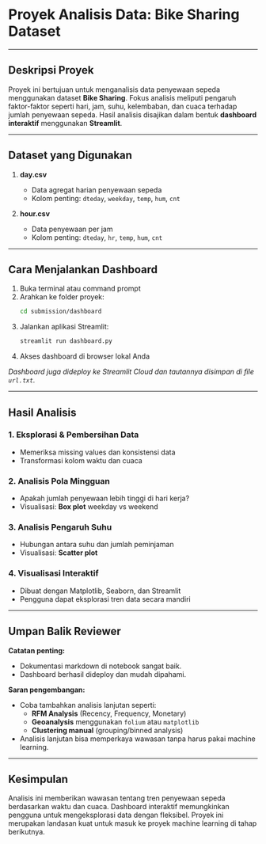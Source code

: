 # Proyek Analisis Data: Bike Sharing Dataset

---

## Deskripsi Proyek

Proyek ini bertujuan untuk menganalisis data penyewaan sepeda menggunakan dataset **Bike Sharing**. Fokus analisis meliputi pengaruh faktor-faktor seperti hari, jam, suhu, kelembaban, dan cuaca terhadap jumlah penyewaan sepeda. Hasil analisis disajikan dalam bentuk **dashboard interaktif** menggunakan **Streamlit**.

---

## Dataset yang Digunakan

1. **day.csv**
   - Data agregat harian penyewaan sepeda
   - Kolom penting: `dteday`, `weekday`, `temp`, `hum`, `cnt`

2. **hour.csv**
   - Data penyewaan per jam
   - Kolom penting: `dteday`, `hr`, `temp`, `hum`, `cnt`

---

## Cara Menjalankan Dashboard

1. Buka terminal atau command prompt
2. Arahkan ke folder proyek:
   ```bash
   cd submission/dashboard
   ```
3. Jalankan aplikasi Streamlit:
   ```bash
   streamlit run dashboard.py
   ```
4. Akses dashboard di browser lokal Anda

*Dashboard juga dideploy ke Streamlit Cloud dan tautannya disimpan di file `url.txt`.*

---

## Hasil Analisis

### 1. Eksplorasi & Pembersihan Data
- Memeriksa missing values dan konsistensi data
- Transformasi kolom waktu dan cuaca

### 2. Analisis Pola Mingguan
- Apakah jumlah penyewaan lebih tinggi di hari kerja?
- Visualisasi: **Box plot** weekday vs weekend

### 3. Analisis Pengaruh Suhu
- Hubungan antara suhu dan jumlah peminjaman
- Visualisasi: **Scatter plot**

### 4. Visualisasi Interaktif
- Dibuat dengan Matplotlib, Seaborn, dan Streamlit
- Pengguna dapat eksplorasi tren data secara mandiri

---

## Umpan Balik Reviewer

**Catatan penting:**
- Dokumentasi markdown di notebook sangat baik.
- Dashboard berhasil dideploy dan mudah dipahami.

**Saran pengembangan:**
- Coba tambahkan analisis lanjutan seperti:
  - **RFM Analysis** (Recency, Frequency, Monetary)
  - **Geoanalysis** menggunakan `folium` atau `matplotlib`
  - **Clustering manual** (grouping/binned analysis)
- Analisis lanjutan bisa memperkaya wawasan tanpa harus pakai machine learning.

---

## Kesimpulan

Analisis ini memberikan wawasan tentang tren penyewaan sepeda berdasarkan waktu dan cuaca. Dashboard interaktif memungkinkan pengguna untuk mengeksplorasi data dengan fleksibel. Proyek ini merupakan landasan kuat untuk masuk ke proyek machine learning di tahap berikutnya.
